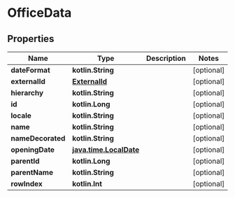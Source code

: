 
# OfficeData

## Properties
| Name | Type | Description | Notes |
| ------------ | ------------- | ------------- | ------------- |
| **dateFormat** | **kotlin.String** |  |  [optional] |
| **externalId** | [**ExternalId**](ExternalId.md) |  |  [optional] |
| **hierarchy** | **kotlin.String** |  |  [optional] |
| **id** | **kotlin.Long** |  |  [optional] |
| **locale** | **kotlin.String** |  |  [optional] |
| **name** | **kotlin.String** |  |  [optional] |
| **nameDecorated** | **kotlin.String** |  |  [optional] |
| **openingDate** | [**java.time.LocalDate**](java.time.LocalDate.md) |  |  [optional] |
| **parentId** | **kotlin.Long** |  |  [optional] |
| **parentName** | **kotlin.String** |  |  [optional] |
| **rowIndex** | **kotlin.Int** |  |  [optional] |



